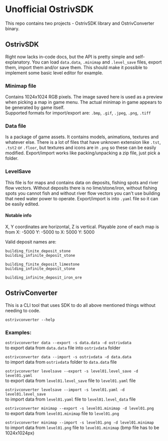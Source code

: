 # **Unofficial OstrivSDK**
This repo contains two projects - OstrivSDK library and OstrivConverter binary.

## **OstrivSDK**
Right now lacks in-code docs, but the API is pretty simple and self-explanatory. You can load `data.data`, `.minimap` and `.level_save` files, export them, import them and/or save them. This should make it possible to implement some basic level editor for example.

### **Minimap file**
Contains 1024x1024 RGB pixels. The image saved here is used as a preview when picking a map in game menu. The actual minimap in game appears to be generated by game itself.  
Supported formats for import/export are: `.bmp`, `.gif`, `.jpeg`, `.png`, `.tiff`

### **Data file**
Is a package of game assets. It contains models, animations, textures and whatever else. There is a lot of files that have unknown extension like `.tst`, `.tst2` or `.floor`, but textures and icons are in `.png` so these can be easily modified. Export/import works like packing/unpacking a zip file, just pick a folder.

### **LevelSave**
This file is for maps and contains data on deposits, fishing spots and river flow vectors. Without deposits there is no lime/stone/iron, without fishing spots you cannot fish and without river flow vectors you can't use building that need water power to operate. Export/import is into `.yaml` file so it can be easily edited.  

#### **Notable info**
X, Y coordinates are horizontal, Z is vertical. Playable zone of each map is from X: -5000 Y: -5000 to X: 5000 Y: 5000

Valid deposit names are:
```
building_finite_deposit_stone
building_infinite_deposit_stone

building_finite_deposit_limestone
building_infinite_deposit_stone

building_infinite_deposit_iron_ore
```

## **OstrivConverter**
This is a CLI tool that uses SDK to do all above mentioned things without needing to code.  

`ostrivconverter --help`  
### Examples:  
`ostrivconverter data --export -s data.data -d ostrivdata`  
to export data from `data.data` file into `ostrivdata` folder  

`ostrivconverter data --import -s ostrivdata -d data.data`  
to import data from `ostrivdata` folder to `data.data` file  

`ostrivconverter levelsave --export -s level01.level_save -d level01.yaml`  
to export data from `level01.level_save` file to `level01.yaml` file  

`ostrivconverter levelsave --import -s level01.yaml -d level01.level_save`  
to import data from `level01.yaml` file to `level01.level_data` file  

`ostrivconverter minimap --export -s level01.minimap -d level01.png`  
to export data from `level01.minimap` file to `level01.png`  

`ostrivconverter minimap --import -s level01.png -d level01.minimap`  
to import data from `level01.png` file to `level01.minimap` (bmp file has to be 1024x1024px)  
